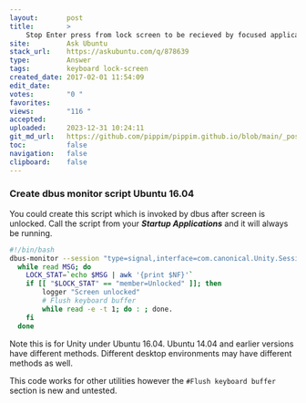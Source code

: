 ```yaml
---
layout:       post
title:        >
    Stop Enter press from lock screen to be recieved by focused application on desktop
site:         Ask Ubuntu
stack_url:    https://askubuntu.com/q/878639
type:         Answer
tags:         keyboard lock-screen
created_date: 2017-02-01 11:54:09
edit_date:    
votes:        "0 "
favorites:    
views:        "116 "
accepted:     
uploaded:     2023-12-31 10:24:11
git_md_url:   https://github.com/pippim/pippim.github.io/blob/main/_posts/2017/2017-02-01-Stop-Enter-press-from-lock-screen-to-be-recieved-by-focused-application-on-desktop.md
toc:          false
navigation:   false
clipboard:    false
---
```


### Create dbus monitor script Ubuntu 16.04

You could create this script which is invoked by dbus after screen is unlocked. Call the script from your ***Startup Applications*** and it will always be running.

``` bash
#!/bin/bash
dbus-monitor --session "type=signal,interface=com.canonical.Unity.Session,member=Unlocked" | 
  while read MSG; do
    LOCK_STAT=`echo $MSG | awk '{print $NF}'`
    if [[ "$LOCK_STAT" == "member=Unlocked" ]]; then
        logger "Screen unlocked"
        # Flush keyboard buffer
        while read -e -t 1; do : ; done.
    fi
  done
```

Note this is for Unity under Ubuntu 16.04. Ubuntu 14.04 and earlier versions have different methods. Different desktop environments may have different methods as well.

This code works for other utilities however the `#Flush keyboard buffer` section is new and untested.
